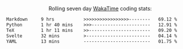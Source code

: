 <p align="center">Rolling seven day <a href="https://wakatime.com/@syrkis"/>WakaTime</a> coding stats:</p>
<!--START_SECTION:waka-->

```txt
Markdown     9 hrs           >>>>>>>>>>>>>>>>>--------   69.12 %
Python       1 hr 40 mins    >>>----------------------   12.91 %
TeX          1 hr 11 mins    >>-----------------------   09.20 %
Svelte       32 mins         >------------------------   04.14 %
YAML         13 mins         -------------------------   01.75 %
```

<!--END_SECTION:waka-->

